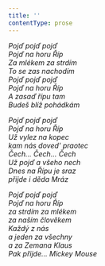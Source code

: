 ```yaml
---
title: ''
contentType: prose
---
```


<section>

_Pojď pojď pojď  
Pojď na horu Říp  
Za mlékem za strdím  
To se zas nachodím  
Pojď pojď pojď  
Pojď na horu Říp  
A zasaď řípu tam  
Budeš blíž pohádkám_

</section>

<section>

_Pojď pojď pojď  
Pojď na horu Říp  
Už vylez na kopec  
kam nás doved' praotec  
Čech… Čech… Čech  
Už pojď a všeho nech  
Dnes na Řípu je sraz  
přijde i děda Mráz_

</section>

<section>

_Pojď pojď pojď  
Pojď na horu Říp  
za strdím za mlékem  
za naším člověkem  
Každý z nás  
a jeden za všechny  
a za Zemana Klaus  
Pak přijde… Mickey Mouse_

</section>
